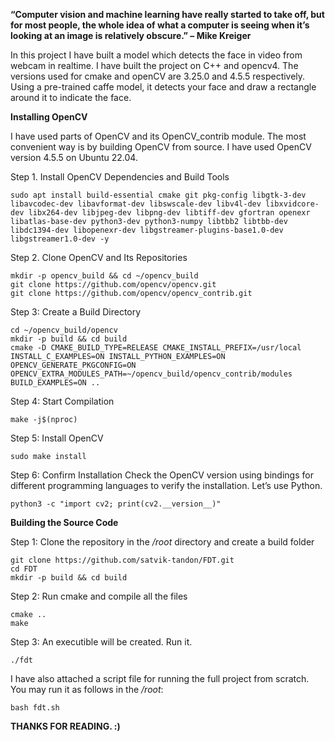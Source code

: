 **“Computer vision and machine learning have really started to take off, but for most people, the whole idea of what a computer is seeing when it’s looking at an image is relatively obscure.” – Mike Kreiger**

In this project I have built a model which detects the face in video from webcam in realtime. I have built the project on C++ and opencv4. The versions used for cmake and openCV are 3.25.0 and 4.5.5 respectively. Using a pre-trained caffe model, it detects your face and draw a rectangle around it to indicate the face.



**Installing OpenCV**

I have used parts of OpenCV and its OpenCV_contrib module. The most convenient way is by building OpenCV from source. I have used OpenCV version 4.5.5 on Ubuntu 22.04.

Step 1. Install OpenCV Dependencies and Build Tools
```
sudo apt install build-essential cmake git pkg-config libgtk-3-dev libavcodec-dev libavformat-dev libswscale-dev libv4l-dev libxvidcore-dev libx264-dev libjpeg-dev libpng-dev libtiff-dev gfortran openexr libatlas-base-dev python3-dev python3-numpy libtbb2 libtbb-dev libdc1394-dev libopenexr-dev libgstreamer-plugins-base1.0-dev libgstreamer1.0-dev -y
```
Step 2. Clone OpenCV and Its Repositories
```
mkdir -p opencv_build && cd ~/opencv_build
git clone https://github.com/opencv/opencv.git
git clone https://github.com/opencv/opencv_contrib.git
```
Step 3: Create a Build Directory
```
cd ~/opencv_build/opencv
mkdir -p build && cd build
cmake -D CMAKE_BUILD_TYPE=RELEASE CMAKE_INSTALL_PREFIX=/usr/local INSTALL_C_EXAMPLES=ON INSTALL_PYTHON_EXAMPLES=ON OPENCV_GENERATE_PKGCONFIG=ON OPENCV_EXTRA_MODULES_PATH=~/opencv_build/opencv_contrib/modules BUILD_EXAMPLES=ON ..
```
Step 4: Start Compilation
```
make -j$(nproc)
```
Step 5: Install OpenCV
```
sudo make install
```
Step 6: Confirm Installation
Check the OpenCV version using bindings for different programming languages to verify the installation. Let’s use Python.
```
python3 -c "import cv2; print(cv2.__version__)"
```



**Building the Source Code**

Step 1: Clone the repository in the */root* directory and create a build folder
```
git clone https://github.com/satvik-tandon/FDT.git
cd FDT
mkdir -p build && cd build
```
Step 2: Run cmake and compile all the files
```
cmake ..
make
```
Step  3: An executible will be created. Run it.
```
./fdt
```


I have also attached a script file for running the full project from scratch. You may run it as follows in the */root*:
```
bash fdt.sh
```

**THANKS FOR READING. :)**
